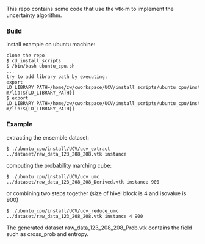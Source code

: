 This repo contains some code that use the vtk-m to implement the uncertainty algorithm.

### Build

install example on ubuntu machine:

```
clone the repo
$ cd install_scripts
$ /bin/bash ubuntu_cpu.sh 
...
try to add library path by executing:
export LD_LIBRARY_PATH=/home/zw/cworkspace/UCV/install_scripts/ubuntu_cpu/install/vtk-m/lib:${LD_LIBRARY_PATH}]
$ export LD_LIBRARY_PATH=/home/zw/cworkspace/UCV/install_scripts/ubuntu_cpu/install/vtk-m/lib:${LD_LIBRARY_PATH}]
```

### Example

extracting the ensemble dataset:

```
$ ./ubuntu_cpu/install/UCV/ucv_extract ../dataset/raw_data_123_208_208.vtk instance
```

computing the probability marching cube:

```
$ ./ubuntu_cpu/install/UCV/ucv_umc ../dataset/raw_data_123_208_208_Derived.vtk instance 900
```

or combining two steps together (size of hixel block is 4 and isovalue is 900)

```
$ ./ubuntu_cpu/install/UCV/ucv_reduce_umc ../dataset/raw_data_123_208_208.vtk instance 4 900
```

The generated dataset raw_data_123_208_208_Prob.vtk contains the field such as cross_prob and entropy.